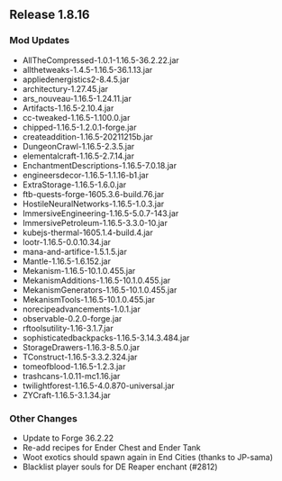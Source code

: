 ## Release 1.8.16

### Mod Updates
- AllTheCompressed-1.0.1-1.16.5-36.2.22.jar
- allthetweaks-1.4.5-1.16.5-36.1.13.jar
- appliedenergistics2-8.4.5.jar
- architectury-1.27.45.jar
- ars_nouveau-1.16.5-1.24.11.jar
- Artifacts-1.16.5-2.10.4.jar
- cc-tweaked-1.16.5-1.100.0.jar
- chipped-1.16.5-1.2.0.1-forge.jar
- createaddition-1.16.5-20211215b.jar
- DungeonCrawl-1.16.5-2.3.5.jar
- elementalcraft-1.16.5-2.7.14.jar
- EnchantmentDescriptions-1.16.5-7.0.18.jar
- engineersdecor-1.16.5-1.1.16-b1.jar
- ExtraStorage-1.16.5-1.6.0.jar
- ftb-quests-forge-1605.3.6-build.76.jar
- HostileNeuralNetworks-1.16.5-1.0.3.jar
- ImmersiveEngineering-1.16.5-5.0.7-143.jar
- ImmersivePetroleum-1.16.5-3.3.0-10.jar
- kubejs-thermal-1605.1.4-build.4.jar
- lootr-1.16.5-0.0.10.34.jar
- mana-and-artifice-1.5.1.5.jar
- Mantle-1.16.5-1.6.152.jar
- Mekanism-1.16.5-10.1.0.455.jar
- MekanismAdditions-1.16.5-10.1.0.455.jar
- MekanismGenerators-1.16.5-10.1.0.455.jar
- MekanismTools-1.16.5-10.1.0.455.jar
- norecipeadvancements-1.0.1.jar
- observable-0.2.0-forge.jar
- rftoolsutility-1.16-3.1.7.jar
- sophisticatedbackpacks-1.16.5-3.14.3.484.jar
- StorageDrawers-1.16.3-8.5.0.jar
- TConstruct-1.16.5-3.3.2.324.jar
- tomeofblood-1.16.5-1.2.3.jar
- trashcans-1.0.11-mc1.16.jar
- twilightforest-1.16.5-4.0.870-universal.jar
- ZYCraft-1.16.5-3.1.34.jar
### Other Changes
- Update to Forge 36.2.22
- Re-add recipes for Ender Chest and Ender Tank
- Woot exotics should spawn again in End Cities (thanks to JP-sama)
- Blacklist player souls for DE Reaper enchant (#2812)

